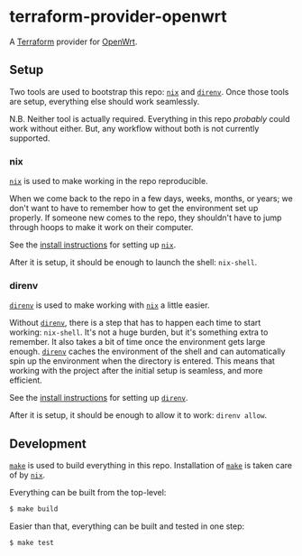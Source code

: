 # terraform-provider-openwrt

A [Terraform][] provider for [OpenWrt][].

## Setup

Two tools are used to bootstrap this repo: [`nix`][] and [`direnv`][].
Once those tools are setup,
everything else should work seamlessly.

N.B. Neither tool is actually required.
Everything in this repo _probably_ could work without either.
But, any workflow without both is not currently supported.

### nix

[`nix`][] is used to make working in the repo reproducible.

When we come back to the repo in a few days, weeks, months, or years;
we don't want to have to remember how to get the environment set up properly.
If someone new comes to the repo,
they shouldn't have to jump through hoops to make it work on their computer.

See the [install instructions][nix install] for setting up [`nix`][].

After it is setup, it should be enough to launch the shell: `nix-shell`.

### direnv

[`direnv`][] is used to make working with [`nix`][] a little easier.

Without [`direnv`][],
there is a step that has to happen each time to start working: `nix-shell`.
It's not a huge burden,
 but it's something extra to remember.
It also takes a bit of time once the environment gets large enough.
[`direnv`][] caches the environment of the shell and can automatically spin up the
environment when the directory is entered.
This means that working with the project after the initial setup is seamless,
and more efficient.

See the [install instructions][direnv install] for setting up [`direnv`][].

After it is setup,
it should be enough to allow it to work: `direnv allow`.

## Development

[`make`][] is used to build everything in this repo.
Installation of [`make`][] is taken care of by [`nix`][].

Everything can be built from the top-level:

```sh
$ make build
```

Easier than that,
everything can be built and tested in one step:

```sh
$ make test
```

[`direnv`]: https://github.com/direnv/direnv
[`make`]: https://www.gnu.org/software/make/
[`nix`]: https://nixos.org
[direnv install]: https://github.com/direnv/direnv#install
[nix install]: https://nixos.org/nix/
[openwrt]: https://openwrt.org/
[terraform]: https://www.terraform.io/
